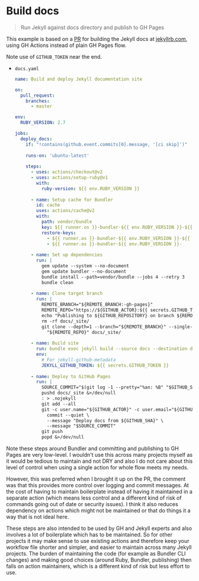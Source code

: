 # Build docs
> Run Jekyll against docs directory and publish to GH Pages

This example is based on a [PR](https://github.com/jekyll/jekyll/pull/8201/files) for building the Jekyll docs at [jekyllrb.com](https://jekyllrb.com), using GH Actions instead of plain GH Pages flow.

Note use of `GITHUB_TOKEN` near the end.

- `docs.yaml`
    ```yaml
    name: Build and deploy Jekyll documentation site

    on:
      pull_request:
        branches:
          - master

    env:
      RUBY_VERSION: 2.7

    jobs:
      deploy_docs:
        if: "!contains(github.event.commits[0].message, '[ci skip]')"
        
        runs-on: 'ubuntu-latest'
        
        steps:
          - uses: actions/checkout@v2
          - uses: actions/setup-ruby@v1
            with:
              ruby-version: ${{ env.RUBY_VERSION }}
              
          - name: Setup cache for Bundler
            id: cache
            uses: actions/cache@v2
            with:
              path: vendor/bundle
              key: ${{ runner.os }}-bundler-${{ env.RUBY_VERSION }}-${{ hashFiles('Gemfile') }}-${{ hashFiles('jekyll.gemspec') }}
              restore-keys:
                - ${{ runner.os }}-bundler-${{ env.RUBY_VERSION }}-${{ hashFiles('Gemfile') }}-
                - ${{ runner.os }}-bundler-${{ env.RUBY_VERSION }}-
                
          - name: Set up dependencies
            run: |
              gem update --system --no-document
              gem update bundler --no-document
              bundle install --path=vendor/bundle --jobs 4 --retry 3
              bundle clean
              
          - name: Clone target branch
            run: |
              REMOTE_BRANCH="${REMOTE_BRANCH:-gh-pages}"
              REMOTE_REPO="https://${GITHUB_ACTOR}:${{ secrets.GITHUB_TOKEN }}@github.com/${GITHUB_REPOSITORY}.git"
              echo "Publishing to ${GITHUB_REPOSITORY} on branch ${REMOTE_BRANCH}"
              rm -rf docs/_site/
              git clone --depth=1 --branch="${REMOTE_BRANCH}" --single-branch --no-checkout \
                "${REMOTE_REPO}" docs/_site/
                
          - name: Build site
            run: bundle exec jekyll build --source docs --destination docs/_site --verbose --trace
            env:
              # For jekyll-github-metadata
              JEKYLL_GITHUB_TOKEN: ${{ secrets.GITHUB_TOKEN }}
              
          - name: Deploy to GitHub Pages
            run: |
              SOURCE_COMMIT="$(git log -1 --pretty="%an: %B" "$GITHUB_SHA")"
              pushd docs/_site &>/dev/null
              : > .nojekyll
              git add --all
              git -c user.name="${GITHUB_ACTOR}" -c user.email="${GITHUB_ACTOR}@users.noreply.github.com" \
                commit --quiet \
                --message "Deploy docs from ${GITHUB_SHA}" \
                --message "$SOURCE_COMMIT"
              git push
              popd &>/dev/null
    ```


Note these steps around Bundler and committing and publishing to GH Pages are very low-level. I wouldn't use this across many projects myself as it would be tedious to maintain and not DRY and also I do not care about this level of control when using a single action for whole flow meets my needs.

However, this was preferred when I brought it up on the PR, the comment was that this provides more control over logging and commit messages. At the cost of having to maintain boilerplate instead of having it maintained in a separate action (which means less control and a different kind of risk of commands going out of date or security issues). I think it also reduces dependency on actions which might not be maintained or that do things it a way that is not ideal here.

These steps are also intended to be used by GH and Jekyll experts and also involves a lot of boilerplate which has to be maintained. So for other projects it may make sense to use existing actions and therefore keep your workflow file shorter and simpler, and easier to maintain across many Jekyll projects. The burden of maintaining the code (for example as Bundler CLI changes) and making good choices (around Ruby, Bundler, publishing) then falls on action maintainers, which is a different kind of risk but less effort to use.
